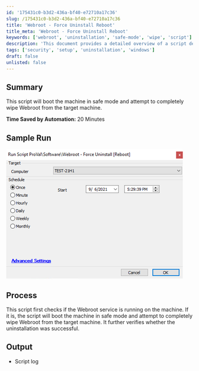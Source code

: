 ```yaml
---
id: '175431c0-b3d2-436a-bf40-e72710a17c36'
slug: /175431c0-b3d2-436a-bf40-e72710a17c36
title: 'Webroot - Force Uninstall Reboot'
title_meta: 'Webroot - Force Uninstall Reboot'
keywords: ['webroot', 'uninstallation', 'safe-mode', 'wipe', 'script']
description: 'This document provides a detailed overview of a script designed to boot a machine in safe mode and completely remove Webroot from the target machine. It includes a summary of the process, a sample run, and the expected output, ensuring users can effectively utilize the script for uninstallation.'
tags: ['security', 'setup', 'uninstallation', 'windows']
draft: false
unlisted: false
---
```


## Summary

This script will boot the machine in safe mode and attempt to completely wipe Webroot from the target machine.

**Time Saved by Automation:** 20 Minutes

## Sample Run

![Sample Run](../../../static/img/docs/175431c0-b3d2-436a-bf40-e72710a17c36/image_1.png)

## Process

This script first checks if the Webroot service is running on the machine. If it is, the script will boot the machine in safe mode and attempt to completely wipe Webroot from the target machine. It further verifies whether the uninstallation was successful.

## Output

- Script log

